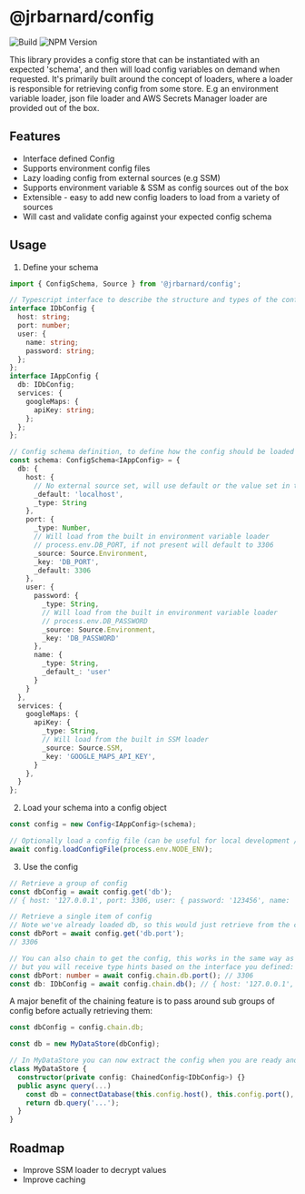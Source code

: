 # @jrbarnard/config

![Build](https://github.com/jrbarnard/simple-config/workflows/Build/badge.svg)
![NPM Version](https://badge.fury.io/js/%40jrbarnard%2Fconfig.svg)

This library provides a config store that can be instantiated with an expected 'schema', and then will load config variables on demand
when requested.
It's primarily built around the concept of loaders, where a loader is responsible for retrieving config from some store.
E.g an environment variable loader, json file loader and AWS Secrets Manager loader are provided out of the box.

## Features

- Interface defined Config
- Supports environment config files
- Lazy loading config from external sources (e.g SSM)
- Supports environment variable & SSM as config sources out of the box
- Extensible - easy to add new config loaders to load from a variety of sources
- Will cast and validate config against your expected config schema

## Usage

1. Define your schema
```typescript
import { ConfigSchema, Source } from '@jrbarnard/config';

// Typescript interface to describe the structure and types of the config variables
interface IDbConfig {
  host: string;
  port: number;
  user: {
    name: string;
    password: string;
  };
};
interface IAppConfig {
  db: IDbConfig;
  services: {
    googleMaps: {
      apiKey: string;
    };
  };
};

// Config schema definition, to define how the config should be loaded
const schema: ConfigSchema<IAppConfig> = {
  db: {
    host: {
      // No external source set, will use default or the value set in the relevant environment file (if loaded)
      _default: 'localhost',
      _type: String
    },
    port: {
      _type: Number,
      // Will load from the built in environment variable loader
      // process.env.DB_PORT, if not present will default to 3306
      _source: Source.Environment,
      _key: 'DB_PORT',
      _default: 3306
    },
    user: {
      password: {
        _type: String,
        // Will load from the built in environment variable loader
        // process.env.DB_PASSWORD
        _source: Source.Environment,
        _key: 'DB_PASSWORD'
      },
      name: {
        _type: String,
        _default_: 'user'
      }
    }
  },
  services: {
    googleMaps: {
      apiKey: {
        _type: String,
        // Will load from the built in SSM loader
        _source: Source.SSM,
        _key: 'GOOGLE_MAPS_API_KEY',
      }
    },
  }
};

```
2. Load your schema into a config object
```typescript
const config = new Config<IAppConfig>(schema);

// Optionally load a config file (can be useful for local development / a set of defaults per environment)
await config.loadConfigFile(process.env.NODE_ENV);
```
3. Use the config
```typescript
// Retrieve a group of config
const dbConfig = await config.get('db');
// { host: '127.0.0.1', port: 3306, user: { password: '123456', name: 'superuser' } }

// Retrieve a single item of config
// Note we've already loaded db, so this would just retrieve from the cache
const dbPort = await config.get('db.port');
// 3306

// You can also chain to get the config, this works in the same way as above
// but you will receive type hints based on the interface you defined:
const dbPort: number = await config.chain.db.port(); // 3306
const db: IDbConfig = await config.chain.db(); // { host: '127.0.0.1', port: 3306, user: { password: '123456', name: 'superuser' } }
```

A major benefit of the chaining feature is to pass around sub groups of config before actually retrieving them:
```typescript
const dbConfig = config.chain.db;

const db = new MyDataStore(dbConfig);

// In MyDataStore you can now extract the config when you are ready and it will lazy load.
class MyDataStore {
  constructor(private config: ChainedConfig<IDbConfig>) {}
  public async query(...) 
    const db = connectDatabase(this.config.host(), this.config.port(), this.config.user());
    return db.query('...');
  }
}
```

## Roadmap

- Improve SSM loader to decrypt values
- Improve caching
